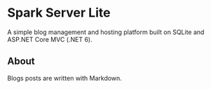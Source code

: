 # Spark Server Lite

A simple blog management and hosting platform built on SQLite and ASP.NET Core MVC (.NET 6).

## About

Blogs posts are written with Markdown.